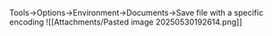 Tools->Options->Environment->Documents->Save file with a specific encoding
![[Attachments/Pasted image 20250530192614.png]]
